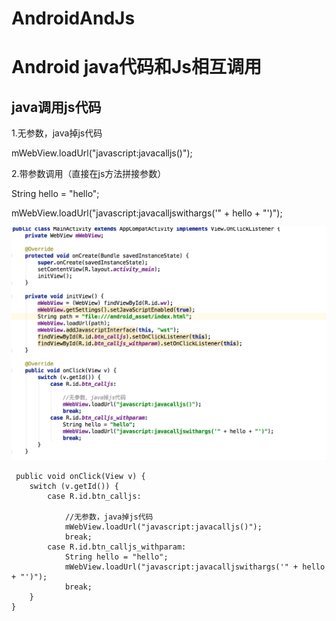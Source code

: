 # AndroidAndJs
Android java代码和Js相互调用
====

java调用js代码
--
1.无参数，java掉js代码

 mWebView.loadUrl("javascript:javacalljs()");

2.带参数调用（直接在js方法拼接参数）
 
 String hello = "hello";
 
 mWebView.loadUrl("javascript:javacalljswithargs('" + hello + "')");




 ![image](https://github.com/jin404861445lan/AndroidAndJs/blob/master/pic1.png)
 
     public void onClick(View v) {
        switch (v.getId()) {
            case R.id.btn_calljs:

                //无参数，java掉js代码
                mWebView.loadUrl("javascript:javacalljs()");
                break;
            case R.id.btn_calljs_withparam:
                String hello = "hello";
                mWebView.loadUrl("javascript:javacalljswithargs('" + hello + "')");
                break;
        }
    }
